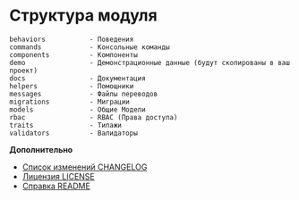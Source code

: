 # Структура модуля

```
behaviors           - Поведения
commands            - Консольные команды
components          - Компоненты
demo                - Демонстрационные данные (будут скопированы в ваш проект)
docs                - Документация
helpers             - Помощники
messages            - Файлы переводов
migrations          - Миграции
models              - Общие Модели
rbac                - RBAC (Права доступа)
traits              - Типажи
validators          - Валидаторы
```

**Дополнительно**

- [Список изменений CHANGELOG](../CHANGELOG.md)
- [Лицензия LICENSE](../LICENSE.md)
- [Справка README](../README.md)